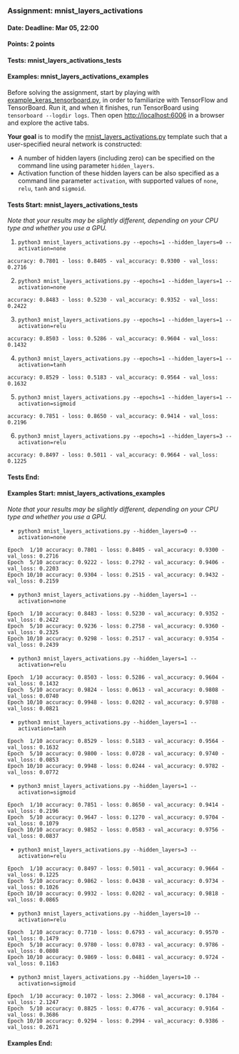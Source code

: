 ### Assignment: mnist_layers_activations
#### Date: Deadline: Mar 05, 22:00
#### Points: 2 points
#### Tests: mnist_layers_activations_tests
#### Examples: mnist_layers_activations_examples

Before solving the assignment, start by playing with
[example_keras_tensorboard.py](https://github.com/ufal/npfl138/tree/master/labs/01/example_keras_tensorboard.py),
in order to familiarize with TensorFlow and TensorBoard.
Run it, and when it finishes, run TensorBoard using `tensorboard --logdir logs`.
Then open <http://localhost:6006> in a browser and explore the active tabs.

**Your goal** is to modify the
[mnist_layers_activations.py](https://github.com/ufal/npfl138/tree/master/labs/01/mnist_layers_activations.py)
template such that a user-specified neural network is constructed:
- A number of hidden layers (including zero) can be specified on the command line
  using parameter `hidden_layers`.
- Activation function of these hidden layers can be also specified as a command
  line parameter `activation`, with supported values of `none`, `relu`, `tanh`
  and `sigmoid`.

#### Tests Start: mnist_layers_activations_tests
_Note that your results may be slightly different, depending on your CPU type and whether you use a GPU._

1. `python3 mnist_layers_activations.py --epochs=1 --hidden_layers=0 --activation=none`
```
accuracy: 0.7801 - loss: 0.8405 - val_accuracy: 0.9300 - val_loss: 0.2716
```

2. `python3 mnist_layers_activations.py --epochs=1 --hidden_layers=1 --activation=none`
```
accuracy: 0.8483 - loss: 0.5230 - val_accuracy: 0.9352 - val_loss: 0.2422
```

3. `python3 mnist_layers_activations.py --epochs=1 --hidden_layers=1 --activation=relu`
```
accuracy: 0.8503 - loss: 0.5286 - val_accuracy: 0.9604 - val_loss: 0.1432
```

4. `python3 mnist_layers_activations.py --epochs=1 --hidden_layers=1 --activation=tanh`
```
accuracy: 0.8529 - loss: 0.5183 - val_accuracy: 0.9564 - val_loss: 0.1632
```

5. `python3 mnist_layers_activations.py --epochs=1 --hidden_layers=1 --activation=sigmoid`
```
accuracy: 0.7851 - loss: 0.8650 - val_accuracy: 0.9414 - val_loss: 0.2196
```

6. `python3 mnist_layers_activations.py --epochs=1 --hidden_layers=3 --activation=relu`
```
accuracy: 0.8497 - loss: 0.5011 - val_accuracy: 0.9664 - val_loss: 0.1225
```
#### Tests End:
#### Examples Start: mnist_layers_activations_examples
_Note that your results may be slightly different, depending on your CPU type and whether you use a GPU._

- `python3 mnist_layers_activations.py --hidden_layers=0 --activation=none`
```
Epoch  1/10 accuracy: 0.7801 - loss: 0.8405 - val_accuracy: 0.9300 - val_loss: 0.2716
Epoch  5/10 accuracy: 0.9222 - loss: 0.2792 - val_accuracy: 0.9406 - val_loss: 0.2203
Epoch 10/10 accuracy: 0.9304 - loss: 0.2515 - val_accuracy: 0.9432 - val_loss: 0.2159
```

- `python3 mnist_layers_activations.py --hidden_layers=1 --activation=none`
```
Epoch  1/10 accuracy: 0.8483 - loss: 0.5230 - val_accuracy: 0.9352 - val_loss: 0.2422
Epoch  5/10 accuracy: 0.9236 - loss: 0.2758 - val_accuracy: 0.9360 - val_loss: 0.2325
Epoch 10/10 accuracy: 0.9298 - loss: 0.2517 - val_accuracy: 0.9354 - val_loss: 0.2439
```

- `python3 mnist_layers_activations.py --hidden_layers=1 --activation=relu`
```
Epoch  1/10 accuracy: 0.8503 - loss: 0.5286 - val_accuracy: 0.9604 - val_loss: 0.1432
Epoch  5/10 accuracy: 0.9824 - loss: 0.0613 - val_accuracy: 0.9808 - val_loss: 0.0740
Epoch 10/10 accuracy: 0.9948 - loss: 0.0202 - val_accuracy: 0.9788 - val_loss: 0.0821
```

- `python3 mnist_layers_activations.py --hidden_layers=1 --activation=tanh`
```
Epoch  1/10 accuracy: 0.8529 - loss: 0.5183 - val_accuracy: 0.9564 - val_loss: 0.1632
Epoch  5/10 accuracy: 0.9800 - loss: 0.0728 - val_accuracy: 0.9740 - val_loss: 0.0853
Epoch 10/10 accuracy: 0.9948 - loss: 0.0244 - val_accuracy: 0.9782 - val_loss: 0.0772
```

- `python3 mnist_layers_activations.py --hidden_layers=1 --activation=sigmoid`
```
Epoch  1/10 accuracy: 0.7851 - loss: 0.8650 - val_accuracy: 0.9414 - val_loss: 0.2196
Epoch  5/10 accuracy: 0.9647 - loss: 0.1270 - val_accuracy: 0.9704 - val_loss: 0.1079
Epoch 10/10 accuracy: 0.9852 - loss: 0.0583 - val_accuracy: 0.9756 - val_loss: 0.0837
```

- `python3 mnist_layers_activations.py --hidden_layers=3 --activation=relu`
```
Epoch  1/10 accuracy: 0.8497 - loss: 0.5011 - val_accuracy: 0.9664 - val_loss: 0.1225
Epoch  5/10 accuracy: 0.9862 - loss: 0.0438 - val_accuracy: 0.9734 - val_loss: 0.1026
Epoch 10/10 accuracy: 0.9932 - loss: 0.0202 - val_accuracy: 0.9818 - val_loss: 0.0865
```

- `python3 mnist_layers_activations.py --hidden_layers=10 --activation=relu`
```
Epoch  1/10 accuracy: 0.7710 - loss: 0.6793 - val_accuracy: 0.9570 - val_loss: 0.1479
Epoch  5/10 accuracy: 0.9780 - loss: 0.0783 - val_accuracy: 0.9786 - val_loss: 0.0808
Epoch 10/10 accuracy: 0.9869 - loss: 0.0481 - val_accuracy: 0.9724 - val_loss: 0.1163
```

- `python3 mnist_layers_activations.py --hidden_layers=10 --activation=sigmoid`
```
Epoch  1/10 accuracy: 0.1072 - loss: 2.3068 - val_accuracy: 0.1784 - val_loss: 2.1247
Epoch  5/10 accuracy: 0.8825 - loss: 0.4776 - val_accuracy: 0.9164 - val_loss: 0.3686
Epoch 10/10 accuracy: 0.9294 - loss: 0.2994 - val_accuracy: 0.9386 - val_loss: 0.2671
```
#### Examples End:
